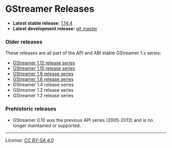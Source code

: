 # GStreamer Releases

- **Latest stable release:** [1.14.4][latest-stable]
- **Latest development release:** [git master][latest-devel]

[latest-stable]: https://gstreamer.freedesktop.org/releases/1.14/#1.14.4
[latest-devel]: https://cgit.freedesktop.org/gstreamer/

### Older releases

These releases are all part of the API and ABI stable GStreamer 1.x series:

- [GStreamer 1.12 release series](https://gstreamer.freedesktop.org/releases/1.12/)
- [GStreamer 1.10 release series](https://gstreamer.freedesktop.org/releases/1.10/)
- [GStreamer 1.8 release series](https://gstreamer.freedesktop.org/releases/1.8/)
- [GStreamer 1.6 release series](https://gstreamer.freedesktop.org/releases/1.6/)
- GStreamer 1.4 release series
- GStreamer 1.2 release series
- GStreamer 1.2 release series

### Prehistoric releases

- GStreamer 0.10 was the previous API series (2005-2013) and is no longer
  maintained or supported.

- - -

*License: [CC BY-SA 4.0](http://creativecommons.org/licenses/by-sa/4.0/)*
